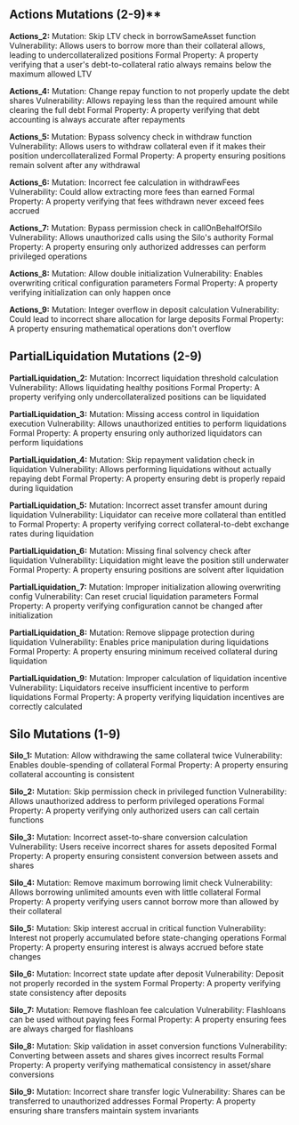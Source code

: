 
## Actions Mutations (2-9)**

**Actions_2:** 
Mutation: Skip LTV check in borrowSameAsset function
Vulnerability: Allows users to borrow more than their collateral allows, leading to undercollateralized positions
Formal Property: A property verifying that a user's debt-to-collateral ratio always remains below the maximum allowed LTV

**Actions_4:**
Mutation: Change repay function to not properly update the debt shares
Vulnerability: Allows repaying less than the required amount while clearing the full debt
Formal Property: A property verifying that debt accounting is always accurate after repayments

**Actions_5:** 
Mutation: Bypass solvency check in withdraw function
Vulnerability: Allows users to withdraw collateral even if it makes their position undercollateralized
Formal Property: A property ensuring positions remain solvent after any withdrawal

**Actions_6:** 
Mutation: Incorrect fee calculation in withdrawFees
Vulnerability: Could allow extracting more fees than earned
Formal Property: A property verifying that fees withdrawn never exceed fees accrued

**Actions_7:** 
Mutation: Bypass permission check in callOnBehalfOfSilo
Vulnerability: Allows unauthorized calls using the Silo's authority
Formal Property: A property ensuring only authorized addresses can perform privileged operations

**Actions_8:** 
Mutation: Allow double initialization
Vulnerability: Enables overwriting critical configuration parameters
Formal Property: A property verifying initialization can only happen once

**Actions_9:** 
Mutation: Integer overflow in deposit calculation
Vulnerability: Could lead to incorrect share allocation for large deposits
Formal Property: A property ensuring mathematical operations don't overflow

## PartialLiquidation Mutations (2-9)
**PartialLiquidation_2:** 
Mutation: Incorrect liquidation threshold calculation
Vulnerability: Allows liquidating healthy positions
Formal Property: A property verifying only undercollateralized positions can be liquidated

**PartialLiquidation_3:**
Mutation: Missing access control in liquidation execution
Vulnerability: Allows unauthorized entities to perform liquidations
Formal Property: A property ensuring only authorized liquidators can perform liquidations

**PartialLiquidation_4:** 
Mutation: Skip repayment validation check in liquidation
Vulnerability: Allows performing liquidations without actually repaying debt
Formal Property: A property ensuring debt is properly repaid during liquidation

**PartialLiquidation_5:** 
Mutation: Incorrect asset transfer amount during liquidation
Vulnerability: Liquidator can receive more collateral than entitled to
Formal Property: A property verifying correct collateral-to-debt exchange rates during liquidation

**PartialLiquidation_6:** 
Mutation: Missing final solvency check after liquidation
Vulnerability: Liquidation might leave the position still underwater
Formal Property: A property ensuring positions are solvent after liquidation

**PartialLiquidation_7:** 
Mutation: Improper initialization allowing overwriting config
Vulnerability: Can reset crucial liquidation parameters
Formal Property: A property verifying configuration cannot be changed after initialization

**PartialLiquidation_8:** 
Mutation: Remove slippage protection during liquidation
Vulnerability: Enables price manipulation during liquidations
Formal Property: A property ensuring minimum received collateral during liquidation

**PartialLiquidation_9:** 
Mutation: Improper calculation of liquidation incentive
Vulnerability: Liquidators receive insufficient incentive to perform liquidations
Formal Property: A property verifying liquidation incentives are correctly calculated


## Silo Mutations (1-9)
**Silo_1:** 
Mutation: Allow withdrawing the same collateral twice
Vulnerability: Enables double-spending of collateral
Formal Property: A property ensuring collateral accounting is consistent

**Silo_2:** 
Mutation: Skip permission check in privileged function
Vulnerability: Allows unauthorized address to perform privileged operations
Formal Property: A property verifying only authorized users can call certain functions

**Silo_3:** 
Mutation: Incorrect asset-to-share conversion calculation
Vulnerability: Users receive incorrect shares for assets deposited
Formal Property: A property ensuring consistent conversion between assets and shares

**Silo_4:** 
Mutation: Remove maximum borrowing limit check
Vulnerability: Allows borrowing unlimited amounts even with little collateral
Formal Property: A property verifying users cannot borrow more than allowed by their collateral

**Silo_5:** 
Mutation: Skip interest accrual in critical function
Vulnerability: Interest not properly accumulated before state-changing operations
Formal Property: A property ensuring interest is always accrued before state changes

**Silo_6:** 
Mutation: Incorrect state update after deposit
Vulnerability: Deposit not properly recorded in the system
Formal Property: A property verifying state consistency after deposits

**Silo_7:** 
Mutation: Remove flashloan fee calculation
Vulnerability: Flashloans can be used without paying fees
Formal Property: A property ensuring fees are always charged for flashloans

**Silo_8:** 
Mutation: Skip validation in asset conversion functions
Vulnerability: Converting between assets and shares gives incorrect results
Formal Property: A property verifying mathematical consistency in asset/share conversions

**Silo_9:** 
Mutation: Incorrect share transfer logic
Vulnerability: Shares can be transferred to unauthorized addresses
Formal Property: A property ensuring share transfers maintain system invariants
